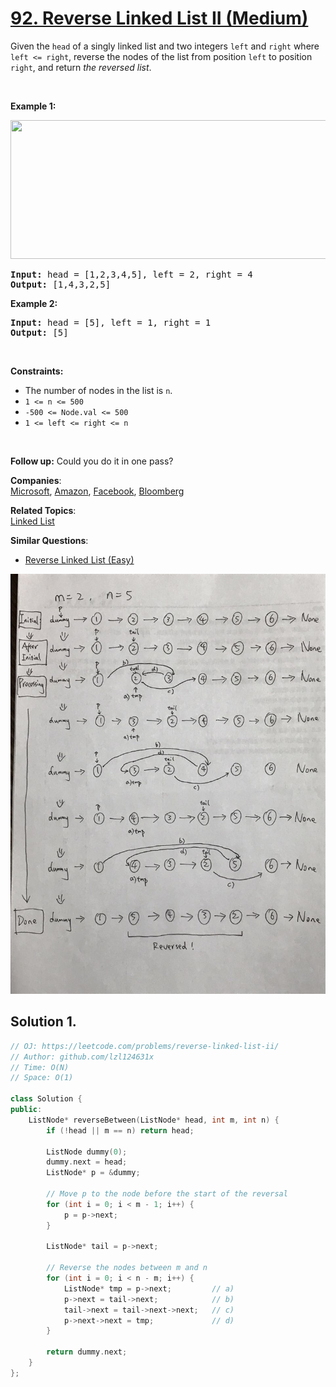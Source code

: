 # [92. Reverse Linked List II (Medium)](https://leetcode.com/problems/reverse-linked-list-ii/)

<p>Given the <code>head</code> of a singly linked list and two integers <code>left</code> and <code>right</code> where <code>left &lt;= right</code>, reverse the nodes of the list from position <code>left</code> to position <code>right</code>, and return <em>the reversed list</em>.</p>

<p>&nbsp;</p>
<p><strong>Example 1:</strong></p>
<img alt="" src="https://assets.leetcode.com/uploads/2021/02/19/rev2ex2.jpg" style="width: 542px; height: 222px;">
<pre><strong>Input:</strong> head = [1,2,3,4,5], left = 2, right = 4
<strong>Output:</strong> [1,4,3,2,5]
</pre>

<p><strong>Example 2:</strong></p>

<pre><strong>Input:</strong> head = [5], left = 1, right = 1
<strong>Output:</strong> [5]
</pre>

<p>&nbsp;</p>
<p><strong>Constraints:</strong></p>

<ul>
	<li>The number of nodes in the list is <code>n</code>.</li>
	<li><code>1 &lt;= n &lt;= 500</code></li>
	<li><code>-500 &lt;= Node.val &lt;= 500</code></li>
	<li><code>1 &lt;= left &lt;= right &lt;= n</code></li>
</ul>

<p>&nbsp;</p>
<strong>Follow up:</strong> Could you do it in one pass?

**Companies**:  
[Microsoft](https://leetcode.com/company/microsoft), [Amazon](https://leetcode.com/company/amazon), [Facebook](https://leetcode.com/company/facebook), [Bloomberg](https://leetcode.com/company/bloomberg)

**Related Topics**:  
[Linked List](https://leetcode.com/tag/linked-list/)

**Similar Questions**:
* [Reverse Linked List (Easy)](https://leetcode.com/problems/reverse-linked-list/)

![Alt text](123.jpeg)

## Solution 1.

```cpp
// OJ: https://leetcode.com/problems/reverse-linked-list-ii/
// Author: github.com/lzl124631x
// Time: O(N)
// Space: O(1)

class Solution {
public:
    ListNode* reverseBetween(ListNode* head, int m, int n) {
        if (!head || m == n) return head;
        
        ListNode dummy(0);
        dummy.next = head;
        ListNode* p = &dummy;
        
        // Move p to the node before the start of the reversal
        for (int i = 0; i < m - 1; i++) {
            p = p->next;
        }
        
        ListNode* tail = p->next;
        
        // Reverse the nodes between m and n
        for (int i = 0; i < n - m; i++) {
            ListNode* tmp = p->next;         // a)
            p->next = tail->next;            // b)
            tail->next = tail->next->next;   // c)
            p->next->next = tmp;             // d)
        }
        
        return dummy.next;
    }
};

```
